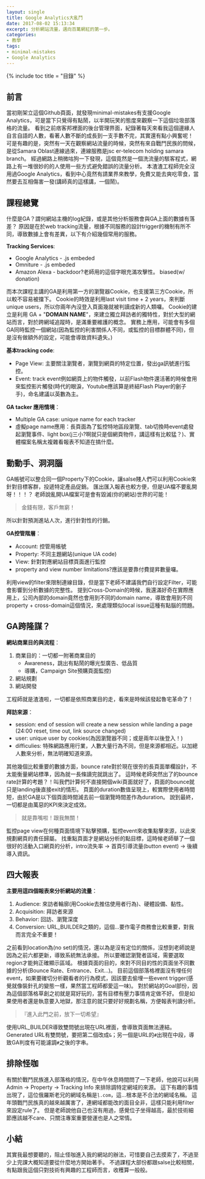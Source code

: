 ```yaml
---
layout: single
title: Google Analytics大亂鬥
date: 2017-08-02 15:13:34
excerpt: 分析網站流量，邁向百萬網紅的第一步。
categories:
- 教學
tags:
- minimal-mistakes
- Google Analytics
---
```


{% include toc title = "目錄" %}

## 前言
當初剛架立這個Github頁面，就發現minimal-mistakes有支援Google Analytics，可是當下只覺得有點鬧，以半開玩笑的態度來觀察一下這個垃圾部落格的流量。
看到之前痞客邦裡面的後台管理界面，紀錄著每天來看我這個邊緣人自言自語的人數，看著人數不斷的成長到一支手數不完，其實還有點小興奮呢！
可是有趣的是，突然有一天在觀察網站流量的時候，突然有來自戰鬥民族的問候，是從Samara Oblast連線過來，連線服務是jsc er-telecom holding samara branch。
經過網路上稍微咕狗一下發現，這個竟然是一個洗流量的駭客程式，網路上有一堆很妙的的人使用一些方式避免錯誤的流量分析。
本渣渣工程師完全沒用過Google Analytics，看到中心竟然有請業界來教學，免費又能去爽吃零食，當然要去互相傷害一發(講師真的這樣講，一個鬧)。

## 課程總覽
什麼是GA？謂何網站主機的log紀錄，或是其他分析服務會與GA上面的數據有落差？
原因是在於web tracking流量，根據不同服務的設計trigger的機制有所不同，導致數據上會有差異，以下有介紹幾個常用的服務。

**Tracking Services**:
- Google Analytics - .js embeded
- Omniture - .js embeded
- Amazon Alexa - backdoor?老師用的這個字眼充滿攻擊性。 biased(w/ donation)

而本次課程主講的GA是利用第一方的瀏覽器Cookie，也支援第三方Cookie，所以較不容易被擋下。
Cookie的時效是利用last visit time + 2 years，來判斷unique users，所以你兩年內沒登入頁面幾就被判讀成新的人類囉。
Cookie的建立是利用 GA + "**DOMAIN NAME**"，來建立獨立拜訪者的獨特性，對於大型的網站而言，對於跨網域追蹤時，是滿重要維護的概念。
實務上應用，可能會有多個GA同時監控一個網站(因為監控的利害關係人不同，或監控的目標群體不同)，但是沒有做額外的設定，可能會導致資料遺失。)

**基本tracking code**:
- Page View: 主要關注瀏覽者，瀏覽到網頁的特定位置，發出ga訊號進行監控。
- Event: track event例如網頁上的物件觸發，以前Flash物件還活著的時候會用來監控影片觸發(時代的眼淚，Youtube應該算是終結Flash Player的劊子手)，命名建議以英數為主。

**GA tacker 應用情境**：
- Multiple GA case: unique name for each tracker
- 虛擬page name應用：長頁面為了監控特地區段瀏覽、tab切換時event處發起瀏覽事件、light box(j三小?啊就只是個網頁物件，講這樣有比較猛？)、實體檔案名稱太複雜看報表不知道在搞什麼。

## 動動手、洞洞腦
GA帳號可以整合同一個Property下的Cookie，讓salse賤人們可以利用Cookie來針對目標客群，投遞特定產品促銷。
匯出匯入報表也較方便，但是UA檔不要亂開呀！！！？
老師說亂開UA檔案可是會有毀滅(你的網站)世界的可能！

> 金錢有限，客戶無窮！

所以針對預測進站人次，進行針對性的行銷。

**GA控管階層**：
- Account: 控管用帳號
- Property: 不同主題網站(unique UA code)
- View: 針對對應網站目標頁面進行監控
- property and view number limitations?應該是要靠付費提昇數量囉。

利用view的filter來限制連線目錄，但是當下老師不建議我們自行設定Filter，可能會影響到分析數據的完整性。
提到Cross-Domain的時候，我還滿好奇在實際應用上，公司內部的domain竟然也會用到不同的domain name，導致會用到不同property + cross-domain這個情況，來處理類似local issue這種有點腦的問題。

## GA跨隆謀？
**網站商業目的與流程**：
1. 商業目的：一切都一附著商業目的
    - Awareness，跳出有點鬧的曝光型廣告、低品質
    - 導購，Campaign Site預購頁面監控)
2. 網站規劃
3. 網站開發

工程師就是渣渣啦，一切都是依照商業目的走，看來是時候該發起魯宅革命了！

**拜訪來源**：
- session: end of session will create a new session while landing a page (24:00 reset, time out, link source changed)
- user: unique user by cookies(為因瀏覽器不同；或是兩年以後登入！)
- difficulies: 特殊網路應用行業，人數大量行為不同，但是來源都相近。以加總人數來分析，無法明確知道來源。

其他幾個比較重要的數據方面，bounce rate對於現在很夯的長頁面單欄設計，不太能衡量網站標準，因為就一長條讀完就跳出了。
這時候老師突然出了的bounce rate計算的考題？！叫我們計算何不直接開個wiki頁面就好了，頁面的bounce就只是landing後直接exit的情形。
頁面的duration數值呈現上，較實際使用者時間短，由於GA是以下個頁面時間減去前一個瀏覽時間差作為duration。
說到最終，一切都是由萬惡的KPI來決定成效。

> 就是靠嘴啦！跟我無關！

監控page view在何種頁面情境下點擊預購，監控event來收集點擊來源，以此來規劃網頁的責任歸屬。
找重點頁面才是網站分析的點目標，這時候老師舉了一個很好的活動入口網頁的分析，intro流失率 -> 首頁引導流量(button event) -> 後續導入資訊。

## 四大報表
**主要用這四個報表來分析網站的流量**：
1. Audience: 來訪者輪廓(用Cookie去推估使用者行為)、硬體設備、黏性。
2. Acquisition: 拜訪者來源
3. Behavior: 回訪、瀏覽深度
4. Conversion: URL_BUILDER之類的，這個...要作電子商務會比較重要，對我而言完全不重要！

之前看到location為(no set)的情況，還以為是沒有定位的關係，沒想到老師說是因為之前六都更新，導致系統無法承接。
所以要確認瀏覽者區域，需要選取region才能夠正確顯示區域。
根據頁面的目的，來對不同目的性的頁面坐不同數據的分析(Bounce Rate、Entrance、Exit...)。
目前這個部落格裡面沒有埋任何event，如果要確切分析觀看者的行為模式，因該要去偷埋一些event trigger(感覺就像裝針孔的變態一樣，果然當工程師都愛這一味)。
對於網站的Goal部份，因為這個部落格草創之初就是寫好玩的，當有目標有壓力事情肯定做不好。
但是如果使用者還是執意要入地獄，那注意的就只要好好規劃名稱，方便報表判讀分析。

> 『進入此門之前，放下一切希望』

使用URL_BUILDER導致雙問號出現在URL裡面，會導致頁面無法連結。
Generated URL有雙問號，要把第二個改成`&`；另一個是URL的`#`出現在中段，導致GA判度有可能濾調`#`之後的字串。

## 排除怪咖
有關於戰鬥民族進入部落格的情況，在中午休息時間問了一下老師，他說可以利用Admin -> Property -> Tracking Info 來排除調特定網域的來源。
這下有趣的事情出現了，這位俄羅斯老兄的網域名稱是`ḷ.com`，這...根本是不合法的網域名稱。
這年頭戰鬥民族真的越來越厲害了，連網域都能改的面目全非，這樣只能利用filter來設定rule了。
但是老師說他自己也沒有用過，感覺位子坐得越高，最於技術細節應該越不care、只關注專案重要營運也是人之常情。

## 小結
其實我最想要聽的，阻止怪咖進入我的網站的辦法，可惜要自己去摸索了，不過至少上完課大概知道要從什麼地方開始著手。
不過課程大部份都跟salse比較相關，有點跟我這個只對技術有興趣的工程師而言，收穫算一般般。
